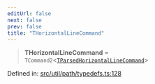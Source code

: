 ```yaml
---
editUrl: false
next: false
prev: false
title: "THorizontalLineCommand"
---
```


> **THorizontalLineCommand** = `TCommand2`\<[`TParsedHorizontalLineCommand`](/api/type-aliases/tparsedhorizontallinecommand/)\>

Defined in: [src/util/path/typedefs.ts:128](https://github.com/fabricjs/fabric.js/blob/fea1b29b7495d9634e300bd4bfa43de097745805/src/util/path/typedefs.ts#L128)
